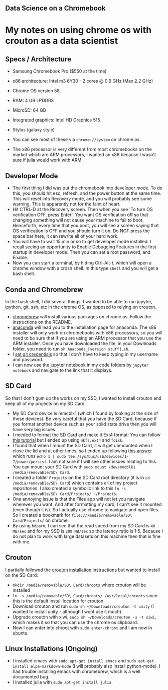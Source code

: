 ## Data Science on a Chromebook

# My notes on using chrome os with crouton as a data scientist 

Specs / Architecture
-------------
- Samsung Chromebook Pro ($550 at the time)
- x86 architecture: Intel m3 6Y30 - 2 cores @ 0.9 GHz (Max 2.2 GHz)
- Chrome OS version 58
- RAM: 4 GB LPDDR3
- MicroSD: 64 GB
- Integrated graphics: Intel HD Graphics 515
- Stylus (galaxy style)

- You can see most of these via `chrome://system` on chrome os.
- The x86 processor is very different from most chromebooks on the market which are ARM processors, I wanted an x86 because I wasn't sure if julia would work with ARM.

Developer Mode
------------
- The first thing I did was put the chromebook into developer mode.  To do this, you should hit esc, refresh, and the power button at the same time.  This will reset into Recovery mode, and you will probably see some warning.  This is apparently not for the faint of heart.
- Hit CTRL-D at the Recovery screen.  Then when you see 'To turn OS verification OFF, press Enter'.  You want OS verification off so that changing something will not cause your machine to fail to boot.  Henceforth, every time that you boot, you will see a screen saying that OS verification is OFF and you should turn it on.  Do NOT press the space bar here, it can rewrite all of your hard work.
- You will have to wait 15 min or so to get developer mode installed.  I recall seeing an opportunity to Enable Debugging Features in the first startup in developer mode.  Then you can set a root password, and Enable.
- Now you can start a terminal, by hitting Ctrl-Alt-t, which will open a chrome window with a crosh shell.  In this type `shell` and you will get a bash shell.

Conda and Chromebrew
-------------
In the bash shell, I did several things.  I wanted to be able to run jupyter, ipython, git, ssh, etc in the chrome OS, as opposed to relying on crouton.

- [chromebrew](https://github.com/skycocker/chromebrew) will install various packages on chrome os.  Follow the instructions on the README.
- [anaconda](https://www.continuum.io/downloads#linux) will lead you to the installation page for anaconda.  The x86 installer will only work on chromebooks with x86 processors, so you will need to be sure that if you are using an ARM processor that you use the ARM installer.  Once you have downloaded the file, in your Downloads folder, you need to run `sh Anaconda_[version stuff].sh`.
- I [set git credentials](https://help.github.com/articles/caching-your-github-password-in-git/) so that I don't have to keep typing in my username and password.
- I can now use the jupyter notebook in my code folders by `jupyter notebook` and navigate to the link that it displays.

SD Card
-------------
So that I don't gum up the works on my SSD, I wanted to install crouton and keep all of my projects on my SD Card.

- My SD Card device is mmcblk1 (which I found by looking at the size of those devices).  Be very careful that you have the SD Card, because if you format another device such as your solid state drive then you will have very big issues.
- I needed to format the SD Card and make it Ext4 format: You can follow [this tutorial](http://www.aaronbell.com/sd-card-performance-tuning-on-chromebook/) but I ended up using `mkfs.ext4` and `fdisk`.
- I found that when I mount the SD Card, it will get unmounted when I close the lid and at other times, so I ended up following [this answer](http://wuyuanyi.blogspot.com/2015/09/chrome-os-crouton-suspendresume-causes.html) which runs `echo 1 | sudo tee /sys/bus/usb/devices/1-7/power/persist`.  I am not sure if I will see other issues relating to this.  You can mount your SD Card with `sudo mount /dev/mmcblk1 /media/removable/SD\ Card`.
- I created a folder `Projects` on the SD Card root directory (it is in `cd /media/removable/SD\ Card`) which contains all of my project repositories.  I also created a symbolic link to this `ln -s /media/removable/SD\ Card/Projects/ ~/Projects`.
- One annoying issue is that the Files app will not let you navigate wherever you want.  And after formatting my card, I can't see it mounted (even though it is).  So I actually use chrome to navigate and open files.  So I created a bookmark for `file:///media/removable/SD\ Card/Projects/` on chrome.
- By using `hdparm`, I can see that the read speed from my SD Card is `40 MB/sec` and for my SSD is `200 MB/sec` so the latency ratio is 1:5.  Because I do not plan to work with large datasets on this machine then that is fine with me.

Crouton
--------------
I partially followed the [crouton installation instructions](https://github.com/dnschneid/crouton) but wanted to install on the SD Card:
- `mkdir /media/removable/SD\ Card/chroots` where crouton will be installed
- `ln -s /media/removable/SD\ Card/chroots/ /usr/local/chroots` since this is the default install location for crouton
- Download crouton and run `sudo sh ~/Downloads/crouton -t unity` (I wanted to install unity - although I wont use it much).
- Upgrade crouton with xiwi, `sudo sh ~/Downloads/crouton -u -t xiwi`,  which makes it so that you can use the chrome os clipboard.
- Now I can enter into chroot with `sudo enter-chroot` and I am now in ubuntu.

Linux Installations (Ongoing)
--------------
- I installed emacs with `sudo apt-get install emacs` and `sudo apt-get install elpa-markdown-mode` (I will probably also install python-mode).  I had trouble installing emacs with chromebrew, which is a well documented bug.
- I installed julia with `sudo apt-get install julia`.

